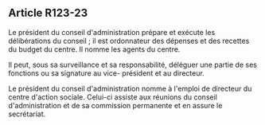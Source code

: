 ## Article R123-23

Le président du conseil d'administration prépare et exécute les délibérations du conseil ; il est ordonnateur
des dépenses et des recettes du budget du centre. Il nomme les agents du centre.

Il peut, sous sa surveillance et sa responsabilité, déléguer une partie de ses fonctions ou sa signature au vice-
président et au directeur.

Le président du conseil d'administration nomme à l'emploi de directeur du centre d'action sociale. Celui-ci
assiste aux réunions du conseil d'administration et de sa commission permanente et en assure le secrétariat.


